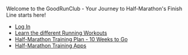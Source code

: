 Welcome to the GoodRunClub - Your Journey to Half-Marathon's Finish Line starts here!

- [Log In](login/index.html)
- [Learn the different Running Workouts](about.md)
- [Half-Marathon Training Plan - 10 Weeks to Go](plan.md)
- [Half-Marathon Training Apps](apps.md)
